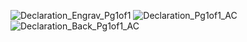 ![Declaration_Engrav_Pg1of1](https://github.com/user-attachments/assets/573781bc-c284-439d-86f1-88f106777c79)
![Declaration_Pg1of1_AC](https://github.com/user-attachments/assets/d8dabd6b-a757-4523-81ff-e2081855db43)
![Declaration_Back_Pg1of1_AC](https://github.com/user-attachments/assets/11d6a5de-e032-487b-ad88-0f08a8654258)
